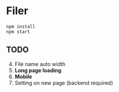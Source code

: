 # Filer
`npm install`  
`npm start`
## TODO
4. File name auto width
5. <b>Long page loading</b>
7. <b>Mobile</b>
9. Setting on new page (backend required)